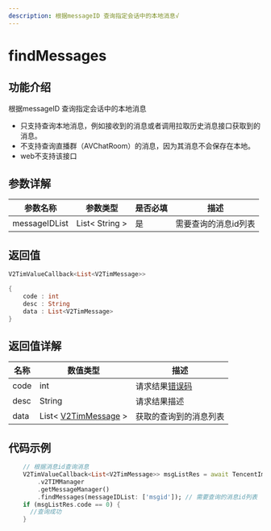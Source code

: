 ```yaml
---
description: 根据messageID 查询指定会话中的本地消息√
---
```


# findMessages

## 功能介绍

根据messageID 查询指定会话中的本地消息

* 只支持查询本地消息，例如接收到的消息或者调用拉取历史消息接口获取到的消息。
* 不支持查询直播群（AVChatRoom）的消息，因为其消息不会保存在本地。
* web不支持该接口

## 参数详解

| 参数名称          | 参数类型           | 是否必填 | 描述          |
| ------------- | -------------- | ---- | ----------- |
| messageIDList | List< String > | 是    | 需要查询的消息id列表 |

## 返回值

```dart
V2TimValueCallback<List<V2TimMessage>>

{
    code : int
    desc : String
    data : List<V2TimMessage>
}
```

## 返回值详解

| 名称   | 数值类型                                                             | 描述                                                             |
| ---- | ---------------------------------------------------------------- | -------------------------------------------------------------- |
| code | int                                                              | 请求结果[错误码](https://cloud.tencent.com/document/product/269/1671) |
| desc | String                                                           | 请求结果描述                                                         |
| data | List< [V2TimMessage](../keyClass/message/v2timmessage.md) > | 获取的查询到的消息列表                                                    |

## 代码示例  &#x20;

```dart
    // 根据消息id查询消息
    V2TimValueCallback<List<V2TimMessage>> msgListRes = await TencentImSDKPlugin
        .v2TIMManager
        .getMessageManager()
        .findMessages(messageIDList: ['msgid']); // 需要查询的消息id列表
    if (msgListRes.code == 0) {
      //查询成功
    }
```
